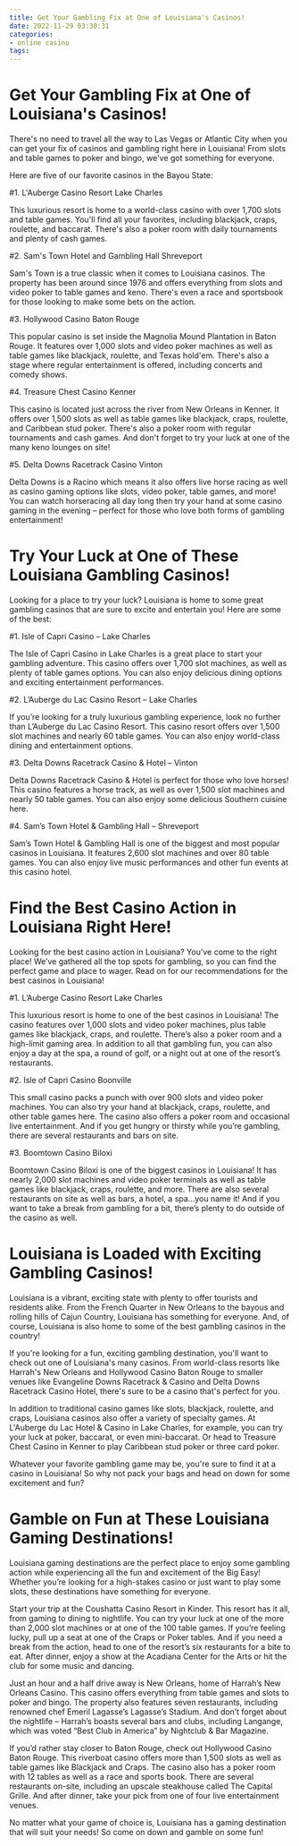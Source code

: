 ```yaml
---
title: Get Your Gambling Fix at One of Louisiana's Casinos!
date: 2022-11-29 03:30:31
categories:
- online casino
tags:
---
```



#  Get Your Gambling Fix at One of Louisiana's Casinos!

There's no need to travel all the way to Las Vegas or Atlantic City when you can get your fix of casinos and gambling right here in Louisiana! From slots and table games to poker and bingo, we've got something for everyone.

Here are five of our favorite casinos in the Bayou State:

#1. L'Auberge Casino Resort Lake Charles

This luxurious resort is home to a world-class casino with over 1,700 slots and table games. You'll find all your favorites, including blackjack, craps, roulette, and baccarat. There's also a poker room with daily tournaments and plenty of cash games.

#2. Sam's Town Hotel and Gambling Hall Shreveport

Sam's Town is a true classic when it comes to Louisiana casinos. The property has been around since 1976 and offers everything from slots and video poker to table games and keno. There's even a race and sportsbook for those looking to make some bets on the action.

#3. Hollywood Casino Baton Rouge

This popular casino is set inside the Magnolia Mound Plantation in Baton Rouge. It features over 1,000 slots and video poker machines as well as table games like blackjack, roulette, and Texas hold'em. There's also a stage where regular entertainment is offered, including concerts and comedy shows.

#4. Treasure Chest Casino Kenner

This casino is located just across the river from New Orleans in Kenner. It offers over 1,500 slots as well as table games like blackjack, craps, roulette, and Caribbean stud poker. There's also a poker room with regular tournaments and cash games. And don't forget to try your luck at one of the many keno lounges on site!

#5. Delta Downs Racetrack Casino Vinton

Delta Downs is a Racino which means it also offers live horse racing as well as casino gaming options like slots, video poker, table games, and more! You can watch horseracing all day long then try your hand at some casino gaming in the evening – perfect for those who love both forms of gambling entertainment!

#  Try Your Luck at One of These Louisiana Gambling Casinos!

Looking for a place to try your luck? Louisiana is home to some great gambling casinos that are sure to excite and entertain you! Here are some of the best:

#1. Isle of Capri Casino – Lake Charles

The Isle of Capri Casino in Lake Charles is a great place to start your gambling adventure. This casino offers over 1,700 slot machines, as well as plenty of table games options. You can also enjoy delicious dining options and exciting entertainment performances.

#2. L’Auberge du Lac Casino Resort – Lake Charles

If you’re looking for a truly luxurious gambling experience, look no further than L’Auberge du Lac Casino Resort. This casino resort offers over 1,500 slot machines and nearly 60 table games. You can also enjoy world-class dining and entertainment options.

#3. Delta Downs Racetrack Casino & Hotel – Vinton

Delta Downs Racetrack Casino & Hotel is perfect for those who love horses! This casino features a horse track, as well as over 1,500 slot machines and nearly 50 table games. You can also enjoy some delicious Southern cuisine here.

#4. Sam’s Town Hotel & Gambling Hall – Shreveport

Sam’s Town Hotel & Gambling Hall is one of the biggest and most popular casinos in Louisiana. It features 2,600 slot machines and over 80 table games. You can also enjoy live music performances and other fun events at this casino hotel.

#  Find the Best Casino Action in Louisiana Right Here!

Looking for the best casino action in Louisiana? You’ve come to the right place! We’ve gathered all the top spots for gambling, so you can find the perfect game and place to wager. Read on for our recommendations for the best casinos in Louisiana!

#1. L’Auberge Casino Resort Lake Charles

This luxurious resort is home to one of the best casinos in Louisiana! The casino features over 1,000 slots and video poker machines, plus table games like blackjack, craps, and roulette. There’s also a poker room and a high-limit gaming area. In addition to all that gambling fun, you can also enjoy a day at the spa, a round of golf, or a night out at one of the resort’s restaurants.

#2. Isle of Capri Casino Boonville

This small casino packs a punch with over 900 slots and video poker machines. You can also try your hand at blackjack, craps, roulette, and other table games here. The casino also offers a poker room and occasional live entertainment. And if you get hungry or thirsty while you’re gambling, there are several restaurants and bars on site.

#3. Boomtown Casino Biloxi

Boomtown Casino Biloxi is one of the biggest casinos in Louisiana! It has nearly 2,000 slot machines and video poker terminals as well as table games like blackjack, craps, roulette, and more. There are also several restaurants on site as well as bars, a hotel, a spa…you name it! And if you want to take a break from gambling for a bit, there’s plenty to do outside of the casino as well.

#  Louisiana is Loaded with Exciting Gambling Casinos!

Louisiana is a vibrant, exciting state with plenty to offer tourists and residents alike. From the French Quarter in New Orleans to the bayous and rolling hills of Cajun Country, Louisiana has something for everyone. And, of course, Louisiana is also home to some of the best gambling casinos in the country!

If you're looking for a fun, exciting gambling destination, you'll want to check out one of Louisiana's many casinos. From world-class resorts like Harrah's New Orleans and Hollywood Casino Baton Rouge to smaller venues like Evangeline Downs Racetrack & Casino and Delta Downs Racetrack Casino Hotel, there's sure to be a casino that's perfect for you.

In addition to traditional casino games like slots, blackjack, roulette, and craps, Louisiana casinos also offer a variety of specialty games. At L'Auberge du Lac Hotel & Casino in Lake Charles, for example, you can try your luck at poker, baccarat, or even mini-baccarat. Or head to Treasure Chest Casino in Kenner to play Caribbean stud poker or three card poker.

Whatever your favorite gambling game may be, you're sure to find it at a casino in Louisiana! So why not pack your bags and head on down for some excitement and fun?

#  Gamble on Fun at These Louisiana Gaming Destinations!

Louisiana gaming destinations are the perfect place to enjoy some gambling action while experiencing all the fun and excitement of the Big Easy! Whether you’re looking for a high-stakes casino or just want to play some slots, these destinations have something for everyone.

 Start your trip at the Coushatta Casino Resort in Kinder. This resort has it all, from gaming to dining to nightlife. You can try your luck at one of the more than 2,000 slot machines or at one of the 100 table games. If you’re feeling lucky, pull up a seat at one of the Craps or Poker tables. And if you need a break from the action, head to one of the resort’s six restaurants for a bite to eat. After dinner, enjoy a show at the Acadiana Center for the Arts or hit the club for some music and dancing.

Just an hour and a half drive away is New Orleans, home of Harrah’s New Orleans Casino. This casino offers everything from table games and slots to poker and bingo. The property also features seven restaurants, including renowned chef Emeril Lagasse’s Lagasse’s Stadium. And don’t forget about the nightlife – Harrah’s boasts several bars and clubs, including Lаngаngе, which was voted “Best Club in America” by Nightclub & Bar Magazine.

If you’d rather stay closer to Baton Rouge, check out Hollywood Casino Baton Rouge. This riverboat casino offers more than 1,500 slots as well as table games like Blackjack and Craps. The casino also has a poker room with 12 tables as well as a race and sports book. There are several restaurants on-site, including an upscale steakhouse called The Capital Grille. And after dinner, take your pick from one of four live entertainment venues.

No matter what your game of choice is, Louisiana has a gaming destination that will suit your needs! So come on down and gamble on some fun!